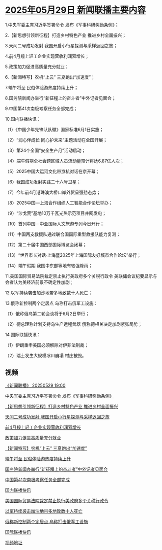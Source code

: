 # [2025年05月29日 新闻联播主要内容](https://tv.cctv.com/lm/xwlb/day/20250529.shtml)

1.中央军委主席习近平签署命令 发布《军事科研奖励条例》；

2.【新思想引领新征程】打造乡村特色产业 推进乡村全面振兴；

3.天问二号成功发射 我国开启小行星探测与采样返回之旅；

4.前4月规上轻工企业实现营收利润双增长；

5.政策加力促进高质量充分就业；

6.【新闻特写】农机“上云” 三夏跑出“加速度”；

7.端午将至 民俗体验游热度持续上升；

8.国务院新闻办举行“新征程上的奋斗者”中外记者见面会；

9.中国第41次南极考察任务全部完成；

10.国内联播快讯：

（1）《中国少年先锋队队徽》国家标准6月1日实施；

（2）“润心伴成长 同心护未来”主题活动在全国开展；

（3）第24个全国“安全生产月”活动启动；

（4）端午假期全社会跨区域人员流动量预计将达6.87亿人次；

（5）2025中国大运河文化带京杭对话在京开幕；

（6）我国成功发射实践二十六号卫星；

（7）今年前4月港珠澳大桥口岸外贸呈强劲态势；

（8）2025中国—上海合作组织人工智能合作论坛举办；

（9）“沙戈荒”基地10万千瓦光热示范项目并网发电；

（10）首列中国—中亚国际人文旅游专列今日开行；

（11）中国两支救援队通过联合国国际重型救援队能力复测；

（12）第二十届中国西部国际博览会闭幕；

（13）“世界市长对话·上海暨2025年上海国际友好城市合作论坛”举行；

（14）端午假期 我国中东部等地有较强降雨；

11.美国国际贸易法院裁定禁止执行美政府多个关税行政令 美联储会议纪要显示与会者认为美经济前景不确定性加剧；

12.以军持续袭击加沙地带多地致数十人死亡；

13.俄称新控制两个定居点 乌称打击俄军工设施：

（1）俄称俄乌第二轮会谈将于6月2日举行；

（2）德总理称计划支持乌生产远程武器 俄称德相关决定加剧紧张局势；

14.国际联播快讯：

（1）伊朗重申美国必须解除对伊非法制裁；

（2）瑞士发生大规模冰川崩塌 村庄被毁。

## 视频

[《新闻联播》 20250529 19:00](https://tv.cctv.com/2025/05/29/VIDELu6UEuSO2uK12EGJRelX250529.shtml)

[中央军委主席习近平签署命令 发布《军事科研奖励条例》](https://tv.cctv.com/2025/05/29/VIDE1KsNmphgvOmLmeWof2ve250529.shtml)

[【新思想引领新征程】打造乡村特色产业 推进乡村全面振兴](https://tv.cctv.com/2025/05/29/VIDE4NJYIfSkgNhngU8VpuXx250529.shtml)

[天问二号成功发射 我国开启小行星探测与采样返回之旅](https://tv.cctv.com/2025/05/29/VIDE2uPb5Ff3V433nJDuJO3w250529.shtml)

[前4月规上轻工企业实现营收利润双增长](https://tv.cctv.com/2025/05/29/VIDEON6bPH4B7AYQeDjQTA30250529.shtml)

[政策加力促进高质量充分就业](https://tv.cctv.com/2025/05/29/VIDEqsoabrkOMlcCSH3qAsfj250529.shtml)

[【新闻特写】农机“上云” 三夏跑出“加速度”](https://tv.cctv.com/2025/05/29/VIDEKA1zmz5hNTqf22EnqP1p250529.shtml)

[端午将至 民俗体验游热度持续上升](https://tv.cctv.com/2025/05/29/VIDE4soOsHdDidudEvbBAhyg250529.shtml)

[国务院新闻办举行“新征程上的奋斗者”中外记者见面会](https://tv.cctv.com/2025/05/29/VIDEYb4KNzaN6fzv2436OUJT250529.shtml)

[中国第41次南极考察任务全部完成](https://tv.cctv.com/2025/05/29/VIDEVKRjOMDN1xlwX4fJGF8h250529.shtml)

[国内联播快讯](https://tv.cctv.com/2025/05/29/VIDE8zEU4IbZY7iYjlo8klQN250529.shtml)

[美国国际贸易法院裁定禁止执行美政府多个关税行政令](https://tv.cctv.com/2025/05/29/VIDEoZIX9ukO3GCyMBUQHtRZ250529.shtml)

[以军持续袭击加沙地带多地致数十人死亡](https://tv.cctv.com/2025/05/29/VIDEwb7MMxCEOJ0MiPwomv9l250529.shtml)

[俄称新控制两个定居点 乌称打击俄军工设施](https://tv.cctv.com/2025/05/29/VIDEinx4W6UGZrwV3LEXgH8d250529.shtml)

[国际联播快讯](https://tv.cctv.com/2025/05/29/VIDE5aW1HqeNzhQ8GqfwSevm250529.shtml)

[视频地址](https://tv.cctv.com/lm/xwlb/day/20250529.shtml) 


